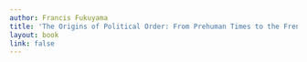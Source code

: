 ```yaml
---
author: Francis Fukuyama
title: 'The Origins of Political Order: From Prehuman Times to the French Revolution'
layout: book
link: false
---
```

